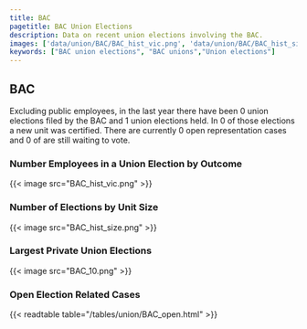```yaml
---
title: BAC
pagetitle: BAC Union Elections
description: Data on recent union elections involving the BAC.
images: ['data/union/BAC/BAC_hist_vic.png', 'data/union/BAC/BAC_hist_size.png', 'data/union/BAC/BAC_10.png']
keywords: ["BAC union elections", "BAC unions","Union elections"]
---
```

##  BAC

Excluding public employees, in the last year there have been 0 union elections filed by the BAC and 1 union elections held. In 0 of those elections a new unit was certified. There are currently 0 open representation cases and 0 of are still waiting to vote.

### Number Employees in a Union Election by Outcome
{{< image src="BAC_hist_vic.png" >}}

### Number of Elections by Unit Size
{{< image src="BAC_hist_size.png" >}}

### Largest Private Union Elections
{{< image src="BAC_10.png" >}}

### Open Election Related Cases
{{< readtable table="/tables/union/BAC_open.html" >}}

